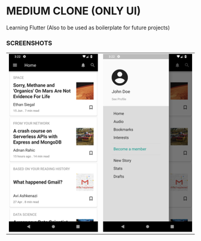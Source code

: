 # MEDIUM CLONE (ONLY UI)

Learning Flutter (Also to be used as boilerplate for future projects)

### SCREENSHOTS

|                   |                   |
| :---------------: | :---------------: |
| ![1](screen1.png) | ![2](screen2.png) |

